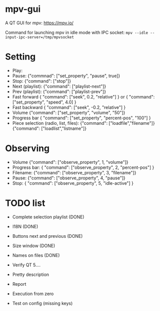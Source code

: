 # mpv-gui
A QT GUI for mpv: https://mpv.io/

Command for launching mpv in idle mode with IPC socket:
`mpv --idle --input-ipc-server=/tmp/mpvsocket`


# Setting 

- Play: 
- Pause: {"commnad": ["set_property", "pause", true]}
- Stop: {"command": ["stop"]}
- Next (playlist): {"command": ["playlist-next"]}
- Prev (playlist): {"command": ["playlist-prev"]}
- Fast forward  { "command": ["seek", 0.2, "relative"] } or { "command": ["set_property", "speed", 4.0] }
- Fast backward { "command": ["seek", -0.2, "relative"] }
- Volume {"command": ["set_property", "volume", "50"]}
- Progress bar { "command": ["set_property", "percent-pos", "100"] }
- Piece selection (radio, list, files):
        {"command": ["loadfile","filename"]}
        {"command": ["loadlist","listname"]}


# Observing 

- Volume {"command": ["observe_property", 1, "volume"]}
- Progress bar: { "command": ["observe_property", 2, "percent-pos"] }
- Filename: {"command": ["observe_property", 3, "filename"]}
- Pause: {"command": ["observe_property", 4, "pause"]}
- Stop: { "command": ["observe_property", 5, "idle-active"] }



# TODO list

- Complete selection playlist (DONE)
- I18N (DONE)
- Buttons next and previous (DONE)
- Size window (DONE)
- Names on files (DONE)


- Verify QT 5....
- Pretty description
- Report
- Execution from zero
- Test on config (missing keys)
